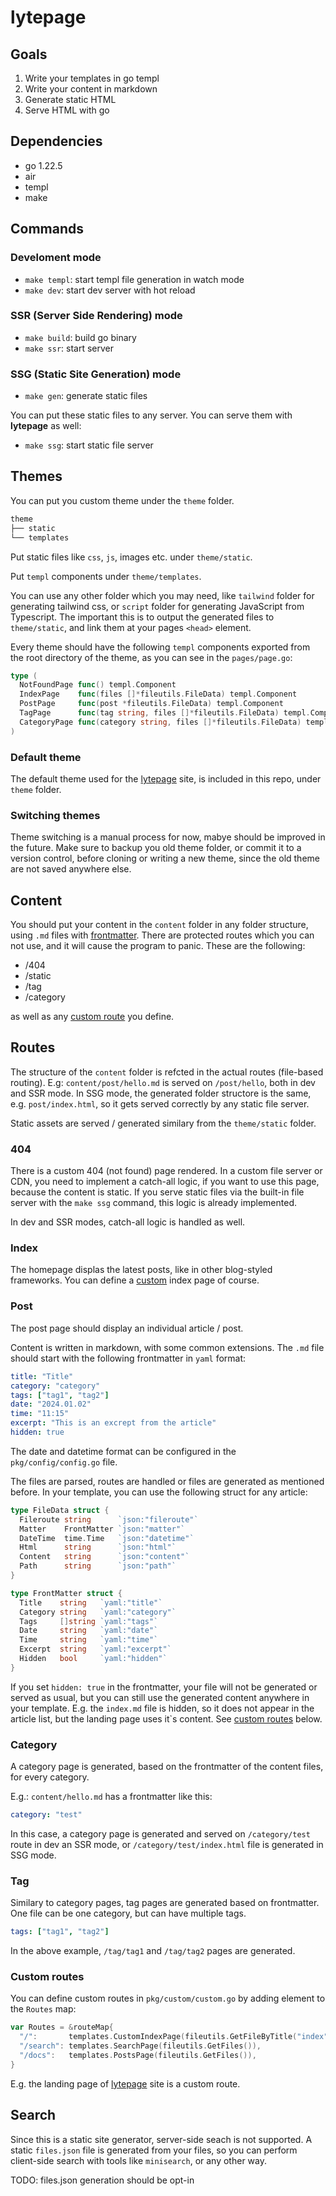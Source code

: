 # lytepage

## Goals

1. Write your templates in go templ
2. Write your content in markdown
3. Generate static HTML
4. Serve HTML with go

## Dependencies

- go 1.22.5
- air
- templ
- make

## Commands

### Develoment mode

- `make templ`: start templ file generation in watch mode
- `make dev`: start dev server with hot reload

### SSR (Server Side Rendering) mode

- `make build`: build go binary
- `make ssr`: start server

### SSG (Static Site Generation) mode

- `make gen`: generate static files

You can put these static files to any server. You can serve them with
**lytepage** as well:

- `make ssg`: start static file server

## Themes

You can put you custom theme under the `theme` folder.

```txt
theme
├── static
└── templates
```

Put static files like `css`, `js`, images etc. under `theme/static`.

Put `templ` components under `theme/templates`.

You can use any other folder which you may need, like `tailwind` folder for
generating tailwind css, or `script` folder for generating JavaScript from
Typescript. The important this is to output the generated files to
`theme/static`, and link them at your pages `<head>` element.

Every theme should have the following `templ` components exported from the root
directory of the theme, as you can see in the `pages/page.go`:

```go
type (
  NotFoundPage func() templ.Component
  IndexPage    func(files []*fileutils.FileData) templ.Component
  PostPage     func(post *fileutils.FileData) templ.Component
  TagPage      func(tag string, files []*fileutils.FileData) templ.Component
  CategoryPage func(category string, files []*fileutils.FileData) templ.Component
)
```

### Default theme

The default theme used for the [lytepage](https://lytepage.peterszarvas.hu)
site, is included in this repo, under `theme` folder.

### Switching themes

Theme switching is a manual process for now, mabye should be improved in the
future. Make sure to backup you old theme folder, or commit it to a version
control, before cloning or writing a new theme, since the old theme are not
saved anywhere else.

## Content

You should put your content in the `content` folder in any folder structure,
using `.md` files with
[frontmatter](https://github.com/peterszarvas94/lytepage#post). There are
protected routes which you can not use, and it will cause the program to panic.
These are the following:

- /404
- /static
- /tag
- /category

as well as any
[custom route](https://github.com/peterszarvas94/lytepage#custom-routes) you
define.

## Routes

The structure of the `content` folder is refcted in the actual routes
(file-based routing). E.g: `content/post/hello.md` is served on `/post/hello`,
both in dev and SSR mode. In SSG mode, the generated folder structore is the
same, e.g. `post/index.html`, so it gets served correctly by any static file
server.

Static assets are served / generated similary from the `theme/static` folder.

### 404

There is a custom 404 (not found) page rendered. In a custom file server or CDN,
you need to implement a catch-all logic, if you want to use this page, because
the content is static. If you serve static files via the built-in file server
with the `make ssg` command, this logic is already implemented.

In dev and SSR modes, catch-all logic is handled as well.

### Index

The homepage displas the latest posts, like in other blog-styled frameworks. You
can define a [custom](https://github.com/peterszarvas94/lytepage#custom-routes)
index page of course.

### Post

The post page should display an individual article / post.

Content is written in markdown, with some common extensions. The `.md` file
should start with the following frontmatter in `yaml` format:

```yml
title: "Title"
category: "category"
tags: ["tag1", "tag2"]
date: "2024.01.02"
time: "11:15"
excerpt: "This is an excrept from the article"
hidden: true
```

The date and datetime format can be configured in the `pkg/config/config.go`
file.

The files are parsed, routes are handled or files are generated as mentioned
before. In your template, you can use the following struct for any article:

```go
type FileData struct {
  Fileroute string      `json:"fileroute"`
  Matter    FrontMatter `json:"matter"`
  DateTime  time.Time   `json:"datetime"`
  Html      string      `json:"html"`
  Content   string      `json:"content"`
  Path      string      `json:"path"`
}

type FrontMatter struct {
  Title    string   `yaml:"title"`
  Category string   `yaml:"category"`
  Tags     []string `yaml:"tags"`
  Date     string   `yaml:"date"`
  Time     string   `yaml:"time"`
  Excerpt  string   `yaml:"excerpt"`
  Hidden   bool     `yaml:"hidden"`
}
```

If you set `hidden: true` in the frontmatter, your file will not be generated or
served as usual, but you can still use the generated content anywhere in your
template. E.g. the `index.md` file is hidden, so it does not appear in the
article list, but the landing page uses it`s content. See
[custom routes](https://github.com/peterszarvas94/lytepage#custom-routes) below.

### Category

A category page is generated, based on the frontmatter of the content files, for
every category.

E.g.: `content/hello.md` has a frontmatter like this:

```yml
category: "test"
```

In this case, a category page is generated and served on `/category/test` route
in dev an SSR mode, or `/category/test/index.html` file is generated in SSG
mode.

### Tag

Similary to category pages, tag pages are generated based on frontmatter. One
file can be one category, but can have multiple tags.

```yml
tags: ["tag1", "tag2"]
```

In the above example, `/tag/tag1` and `/tag/tag2` pages are generated.

### Custom routes

You can define custom routes in `pkg/custom/custom.go` by adding element to the
`Routes` map:

```go
var Routes = &routeMap{
  "/":       templates.CustomIndexPage(fileutils.GetFileByTitle("index")),
  "/search": templates.SearchPage(fileutils.GetFiles()),
  "/docs":   templates.PostsPage(fileutils.GetFiles()),
}
```

E.g. the landing page of [lytepage](https://lytepage.peterszarvas.hu) site is a
custom route.

## Search

Since this is a static site generator, server-side seach is not supported. A
static `files.json` file is generated from your files, so you can perform
client-side search with tools like `minisearch`, or any other way.

TODO: files.json generation should be opt-in

